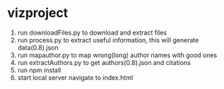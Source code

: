 ﻿# vizproject
1. run downloadFiles.py to download and extract files <br/>
2. run process.py to extract useful information, this will generate data(0.8).json <br/>
3. run mapauthor.py to map wrong(long) author names with good ones <br/>
4. run extractAuthors.py to get authors(0.8).json and citations <br/>
5. run npm install <br/>
6. start local server navigate to index.html
